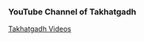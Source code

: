 ### YouTube Channel of Takhatgadh

<a href="https://www.youtube.com/channel/UCF5-dpEsIVLKQpyag5WzWYw">Takhatgadh Videos</a>
